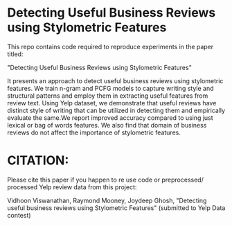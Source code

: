 Detecting Useful Business Reviews using Stylometric Features
============================================================

This repo contains code required to reproduce experiments
in the paper titled:
 
"Detecting Useful Business Reviews using Stylometric Features"

It presents an approach to detect useful business reviews 
using stylometric features. We train n-gram and PCFG models to
capture writing style and structural patterns and employ them in 
extracting useful features from review text. Using Yelp dataset,
we demonstrate that useful reviews have distinct style of writing 
that can be utilized in detecting them and empirically evaluate 
the same.We report improved accuracy compared to using just lexical 
or bag of words features. We also find that domain of business 
reviews do not affect the importance of stylometric features.


CITATION:
========

Please cite this paper if you happen to re use code or preprocessed/
processed Yelp review data from this project:

Vidhoon Viswanathan, Raymond Mooney, Joydeep Ghosh, "Detecting useful
business reviews using Stylometric Features" (submitted to Yelp Data contest)
